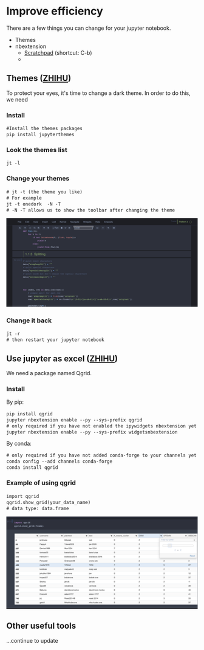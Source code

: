 # Improve efficiency
There are a few things you can change for your jupyter notebook. 
- Themes
- nbextension
  - [Scratchpad](https://blog.csdn.net/yuxiaosmd/article/details/109348329?utm_medium=distribute.pc_blog_right_sidebar.none-task-blog-alirec-6.nonecase&depth_1-utm_source=distribute.pc_blog_right_sidebar.none-task-blog-alirec-6.nonecase) (shortcut: C-b)
  - 
## Themes ([ZHIHU][1])
To protect your eyes, it's time to change a dark theme. In order to do this, we need
### Install
```{bash}  
#Install the themes packages 
pip install jupyterthemes
```
### Look the themes list
```
jt -l
```
### Change your themes
```
# jt -t (the theme you like)
# For example
jt -t onedork  -N -T
# -N -T allows us to show the toolbar after changing the theme
```
![Onedork](./images/onedork.png)
### Change it back
```
jt -r
# then restart your jupyter notebook
```

## Use jupyter as excel ([ZHIHU][2])
We need a package named Qgrid.
### Install
By pip:
```
pip install qgrid
jupyter nbextension enable --py --sys-prefix qgrid
# only required if you have not enabled the ipywidgets nbextension yet
jupyter nbextension enable --py --sys-prefix widgetsnbextension
```
By conda:
```
# only required if you have not added conda-forge to your channels yet
conda config --add channels conda-forge
conda install qgrid
```
### Example of using qgrid
```{python}
import qgrid
qgrid.show_grid(your_data_name)
# data type: data.frame
```
![Qgrid](./images/qgrid.png)

## Other useful tools
...continue to update 

[1]: https://zhuanlan.zhihu.com/p/46242116
[2]: https://www.zhihu.com/question/59392251/answer/560977151
